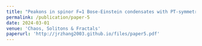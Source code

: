 ```yaml
---
title: "Peakons in spinor F=1 Bose-Einstein condensates with PT-symmetric δ-function potentials"
permalink: /publication/paper-5
date: 2024-03-01
venue: 'Chaos, Solitons & Fractals'
paperurl: 'http://jrzhang2003.github.io/files/paper5.pdf'
---
```

